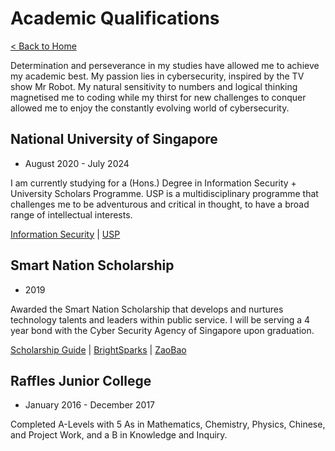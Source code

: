 # Academic Qualifications

[< Back to Home](../README/md)

Determination and perseverance in my studies have allowed me to achieve my academic best. My passion lies in cybersecurity, inspired by the TV show Mr Robot. My natural sensitivity to numbers and logical thinking magnetised me to coding while my thirst for new challenges to conquer allowed me to enjoy the constantly evolving world of cybersecurity.

## National University of Singapore

* August 2020 - July 2024

I am currently studying for a (Hons.) Degree in Information Security + University Scholars Programme. USP is a multidisciplinary programme that challenges me to be adventurous and critical in thought, to have a broad range of intellectual interests.

[Information Security](https://www.comp.nus.edu.sg/programmes/ug/isc/) | [USP](https://www.usp.nus.edu.sg/)

## Smart Nation Scholarship

* 2019

Awarded the Smart Nation Scholarship that develops and nurtures technology talents and leaders within public service. I will be serving a 4 year bond with the Cyber Security Agency of Singapore upon graduation.

[Scholarship Guide](https://scholarshipguide.com.sg/content/interviews/smart-nation-scholarship-passion-to-defend-our-cyberspace/) | [BrightSparks](https://brightsparks.com.sg/magazine/july-2020/smartnation-tech-nation.php) | [ZaoBao](https://www.zaobao.com.sg/news/singapore/story20190831-985215)

## Raffles Junior College

* January 2016 - December 2017

Completed A-Levels with 5 As in Mathematics, Chemistry, Physics, Chinese, and Project Work, and a B in Knowledge and Inquiry.
